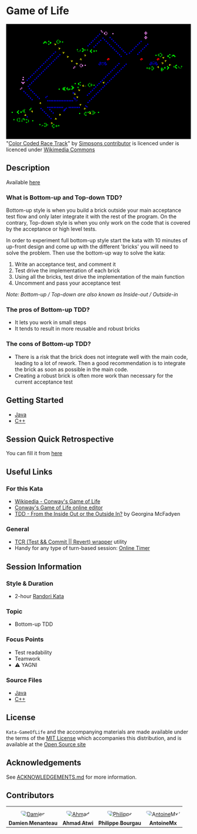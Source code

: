 # Game of Life

![Kata Image](./images/ColorCodedRacetrack.gif) <br>
"[Color Coded Race Track](https://commons.wikimedia.org/wiki/File:Color_coded_racetrack_large_channel.gif)" by [Simpsons contributor](https://en.wikipedia.org/wiki/User:Simpsons_contributor) is licenced under is licenced under [Wikimedia Commons](https://commons.wikimedia.org/wiki/Commons:Reusing_content_outside_Wikimedia)

## Description

Available [here](http://codingdojo.org/kata/GameOfLife/)

### What is Bottom-up and Top-down TDD?

Bottom-up style is when you build a brick outside your main acceptance test flow and only later integrate it
with the rest of the program. On the contrary, Top-down style is when you only work on the code that is covered
by the acceptance or high level tests.

In order to experiment full bottom-up style start the kata with 10 minutes of up-front design and come up with the
different 'bricks' you will need to solve the problem. Then use the bottom-up way to solve the kata:

1. Write an acceptance test, and comment it
2. Test drive the implementation of each brick
3. Using all the bricks, test drive the implementation of the main function
4. Uncomment and pass your acceptance test

_Note: Bottom-up / Top-down are also known as Inside-out / Outside-in_

### The pros of Bottom-up TDD?

* It lets you work in small steps
* It tends to result in more reusable and robust bricks

### The cons of Bottom-up TDD?

* There is a risk that the brick does not integrate well with the main code, leading to a lot of rework. Then a good recommendation is to integrate the brick as soon as possible in the main code.
* Creating a robust brick is often more work than necessary for the current acceptance test

## Getting Started

- [Java](java/GETTING_STARTED.md)
- [C++](cpp/GETTING_STARTED.md)

## Session Quick Retrospective

You can fill it from [here](QuickRetrospective.md)

## Useful Links

### For this Kata

- [Wikipedia - Conway's Game of Life](https://en.wikipedia.org/wiki/Conway%27s_Game_of_Life)
- [Conway's Game of Life online editor](https://tebs-game-of-life.com/conways-editor/conways-editor.html)
- [TDD - From the Inside Out or the Outside In?](https://8thlight.com/blog/georgina-mcfadyen/2016/06/27/inside-out-tdd-vs-outside-in.html) by Georgina McFadyen

### General

- [TCR (Test && Commit || Revert) wrapper](tcr/TCR.md) utility
- Handy for any type of turn-based session: [Online Timer](https://agility.jahed.dev/)

## Session Information

### Style & Duration

- 2-hour [Randori Kata](doc/RandoriKata.md)

### Topic

- Bottom-up TDD

### Focus Points

- Test readability
- Teamwork
- ⚠ YAGNI

### Source Files

- [Java](java)
- [C++](cpp)

## License

`Kata-GameOfLife` and the accompanying materials are made available
under the terms of the [MIT License](LICENSE.md) which accompanies this
distribution, and is available at the [Open Source site](https://opensource.org/licenses/MIT)

## Acknowledgements

See [ACKNOWLEDGEMENTS.md](ACKNOWLEDGEMENTS.md) for more information.

## Contributors

<table>
<tr>
    <td align="center" style="word-wrap: break-word; width: 150.0; height: 150.0">
        <a href=https://github.com/mengdaming>
            <img src=https://avatars.githubusercontent.com/u/1313765?v=4 width="100;"  style="border-radius:50%;align-items:center;justify-content:center;overflow:hidden;padding-top:10px" alt=Damien Menanteau/>
            <br />
            <sub style="font-size:14px"><b>Damien Menanteau</b></sub>
        </a>
    </td>
    <td align="center" style="word-wrap: break-word; width: 150.0; height: 150.0">
        <a href=https://github.com/aatwi>
            <img src=https://avatars.githubusercontent.com/u/11088496?v=4 width="100;"  style="border-radius:50%;align-items:center;justify-content:center;overflow:hidden;padding-top:10px" alt=Ahmad Atwi/>
            <br />
            <sub style="font-size:14px"><b>Ahmad Atwi</b></sub>
        </a>
    </td>
    <td align="center" style="word-wrap: break-word; width: 150.0; height: 150.0">
        <a href=https://github.com/philou>
            <img src=https://avatars.githubusercontent.com/u/23983?v=4 width="100;"  style="border-radius:50%;align-items:center;justify-content:center;overflow:hidden;padding-top:10px" alt=Philippe Bourgau/>
            <br />
            <sub style="font-size:14px"><b>Philippe Bourgau</b></sub>
        </a>
    </td>
    <td align="center" style="word-wrap: break-word; width: 150.0; height: 150.0">
        <a href=https://github.com/AntoineMx>
            <img src=https://avatars.githubusercontent.com/u/77109701?v=4 width="100;"  style="border-radius:50%;align-items:center;justify-content:center;overflow:hidden;padding-top:10px" alt=AntoineMx/>
            <br />
            <sub style="font-size:14px"><b>AntoineMx</b></sub>
        </a>
    </td>
</tr>
</table>
